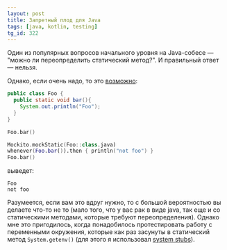 ```yaml
---
layout: post
title: Запретный плод для Java
tags: [java, kotlin, testing]
tg_id: 322
---
```

Один из популярных вопросов начального уровня на Java-собесе — "можно ли переопределить статический метод?". И правильный ответ — нельзя.

Однако, если очень надо, то это [возможно](https://javadoc.io/doc/org.mockito/mockito-core/latest/org/mockito/Mockito.html#48):
```java
public class Foo {
  public static void bar(){
    System.out.println("Foo");
  }
}
```
```kotlin
Foo.bar()

Mockito.mockStatic(Foo::class.java)
whenever(Foo.bar()).then { println("not foo") }
Foo.bar()
```
выведет:
```
Foo
not foo
```

Разумеется, если вам это вдруг нужно, то с большой вероятностью вы делаете что-то не то (мало того, что у вас рак в виде java, так еще и со статическими методами, которые требуют переопределения). Однако мне это пригодилось, когда понадобилось протестировать работу с переменными окружения, которые как раз засунуты в статический метод `System.getenv()` (для этого я использовал [system stubs](https://github.com/webcompere/system-stubs)).

